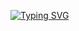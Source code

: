 [![Typing SVG](https://readme-typing-svg.demolab.com?font=Fira+Code&pause=1000&width=435&lines=%F0%9F%91%8B+Hi!+I+am+Zahra.;A+UI/UX+Designer)](https://git.io/typing-svg)

